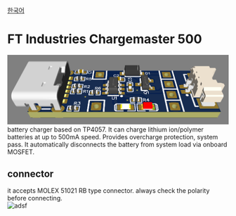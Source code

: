 [한국어](https://github.com/FTIndustries/chargemaster-500/blob/main/readme-ko.md)
# FT Industries Chargemaster 500
![preview](https://github.com/FTIndustries/chargemaster-500/blob/main/3dpreview.png?raw=true)\
battery charger based on TP4057. It can charge lithium ion/polymer batteries at up to 500mA speed. Provides overcharge protection, system pass. It automatically disconnects the battery from system load via onboard MOSFET.
## connector
it accepts MOLEX 51021 RB type connector. always check the polarity before connecting.\
![adsf](https://github.com/FTIndustries/chargemaster-500/assets/47267045/8cbb29fd-9ee4-4e2c-87f2-7d67e7da962e)
